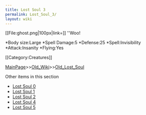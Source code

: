 ```yaml
---
title: Lost Soul 3
permalink: Lost_Soul_3/
layout: wiki
---
```

[[File:ghost.png|100px|link=]] ''Woo!

*Body size:Large
*Spell Damage:5
*Defense:25
*Spell:Invisibility
*Attack:Insanity
*Flying:Yes

[[Category:Creatures]]

[MainPage](/keeperrl_wiki/ "wikilink")>>[Old_Wiki](/keeperrl_wiki/Old_Wiki "wikilink")>>[Old_Lost_Soul](/keeperrl_wiki/Old_Lost_Soul "wikilink")

Other items in this section
-    [Lost Soul 0](/keeperrl_wiki/Lost_Soul_0 "wikilink")
-    [Lost Soul 1](/keeperrl_wiki/Lost_Soul_1 "wikilink")
-    [Lost Soul 2](/keeperrl_wiki/Lost_Soul_2 "wikilink")
-    [Lost Soul 4](/keeperrl_wiki/Lost_Soul_4 "wikilink")
-    [Lost Soul 5](/keeperrl_wiki/Lost_Soul_5 "wikilink")
